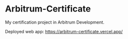# Arbitrum-Certificate

My certification project in Arbitrum Development.

Deployed web app: https://arbitrum-certificate.vercel.app/
